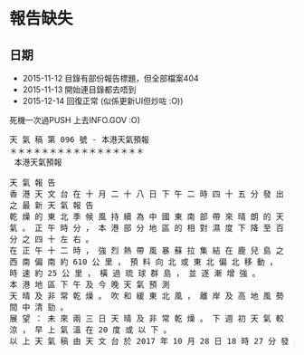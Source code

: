 # 報告缺失

## 日期
- 2015-11-12 目錄有部份報告標題，但全部檔案404
- 2015-11-13 開始連目錄都去唔到
- 2015-12-14 回復正常
(似係更新UI但炒咗 :O))

死機一次過PUSH 上去INFO.GOV :O)
<pre>
天 氣 稿 第 096 號 - 本港天氣預報
＊＊＊＊＊＊＊＊＊＊＊＊＊＊＊＊＊
 本港天氣預報

天 氣 報 告 
香 港 天 文 台 在 十 月 二 十 八 日 下 午 二 時 四 十 五 分 發 出
之 最 新 天 氣 報 告 
乾 燥 的 東 北 季 候 風 持 續 為 中 國 東 南 部 帶 來 晴 朗 的 天
氣 。 正 午 時 分 ， 本 港 部 分 地 區 的 相 對 濕 度 下 降 至 百
分 之 四 十 左 右 。 
在 正 午 十 二 時 ， 強 烈 熱 帶 風 暴 蘇 拉 集 結 在 鹿 兒 島 之
西 南 偏 南 約 610 公 里 ， 預 料 向 北 或 東 北 偏 北 移 動 ，
時 速 約 25 公 里 ， 橫 過 琉 球 群 島 ， 並 逐 漸 增 強 。 
本 港 地 區 下 午 及 今 晚 天 氣 預 測 
天 晴 及 非 常 乾 燥 。 吹 和 緩 東 北 風 ， 離 岸 及 高 地 風 勢
間 中 清 勁 。 
展 望 ： 未 來 兩 三 日 天 晴 及 非 常 乾 燥 。 下 週 初 天 氣 較
涼 ， 早 上 氣 溫 在 20 度 或 以 下 。
以 上 天 氣 稿 由 天 文 台 於 2017 年 10 月 28 日 18 時 27 分 發 出
</pre>
